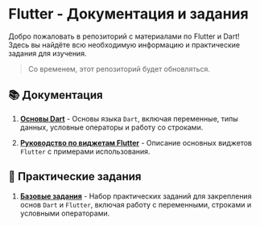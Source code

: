 # Flutter - Документация и задания

Добро пожаловать в репозиторий с материалами по Flutter и Dart! Здесь вы найдёте всю необходимую информацию и практические задания для изучения.

> Со временем, этот репозиторий будет обновляться.

## 📚 Документация

1. **[Основы Dart](dart_basic.md)** - Основы языка `Dart`, включая переменные, типы данных, условные операторы и работу со строками.

2. **[Руководство по виджетам Flutter](flutter_widgets_guide.md)** - Описание основных виджетов `Flutter` с примерами использования.

## 📝 Практические задания

1. **[Базовые задания](task_1.md)** - Набор практических заданий для закрепления основ `Dart` и `Flutter`, включая работу с переменными, строками и условными операторами.
